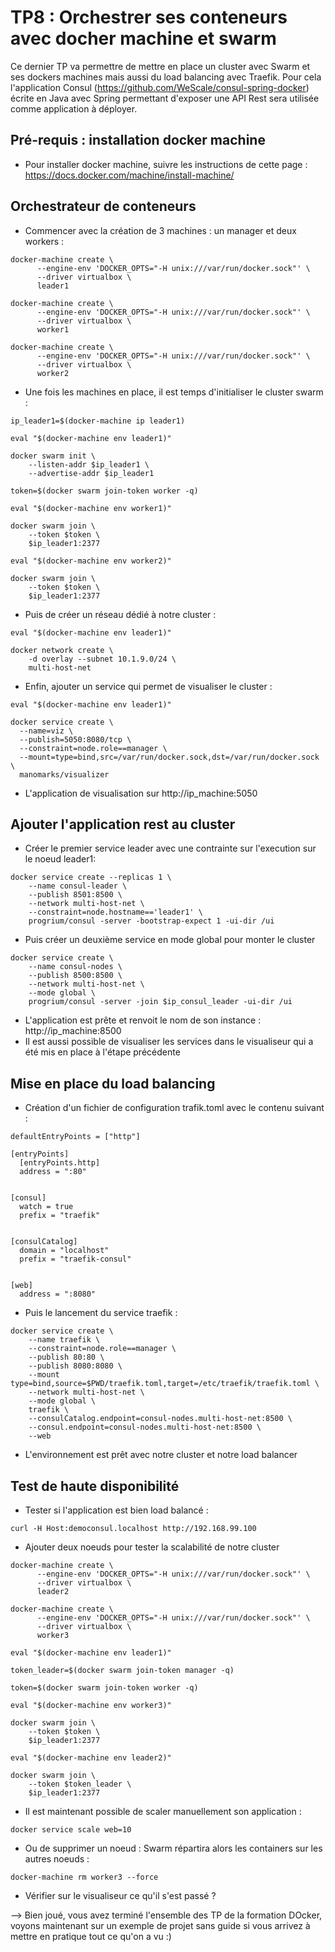 # TP8 : Orchestrer ses conteneurs avec docher machine et swarm

Ce dernier TP va permettre de mettre en place un cluster avec Swarm et ses dockers machines mais aussi du load balancing avec Traefik.
Pour cela l'application Consul (https://github.com/WeScale/consul-spring-docker) écrite en Java avec Spring permettant d'exposer une API Rest sera utilisée comme application à déployer.

## Pré-requis : installation docker machine

- Pour installer docker machine, suivre les instructions de cette page :
https://docs.docker.com/machine/install-machine/

## Orchestrateur de conteneurs
- Commencer avec la création de 3 machines : un manager et deux workers :
```
docker-machine create \
      --engine-env 'DOCKER_OPTS="-H unix:///var/run/docker.sock"' \
      --driver virtualbox \
      leader1
      
docker-machine create \
      --engine-env 'DOCKER_OPTS="-H unix:///var/run/docker.sock"' \
      --driver virtualbox \
      worker1
      
docker-machine create \
      --engine-env 'DOCKER_OPTS="-H unix:///var/run/docker.sock"' \
      --driver virtualbox \
      worker2
```
- Une fois les machines en place, il est temps d'initialiser le cluster swarm :
```
ip_leader1=$(docker-machine ip leader1)

eval "$(docker-machine env leader1)"

docker swarm init \
    --listen-addr $ip_leader1 \
    --advertise-addr $ip_leader1

token=$(docker swarm join-token worker -q)

eval "$(docker-machine env worker1)"

docker swarm join \
    --token $token \
    $ip_leader1:2377

eval "$(docker-machine env worker2)"

docker swarm join \
    --token $token \
    $ip_leader1:2377
```
- Puis de créer un réseau dédié à notre cluster :
```
eval "$(docker-machine env leader1)"

docker network create \
    -d overlay --subnet 10.1.9.0/24 \
    multi-host-net
```
- Enfin, ajouter un service qui permet de visualiser le cluster :
```
eval "$(docker-machine env leader1)"

docker service create \
  --name=viz \
  --publish=5050:8080/tcp \
  --constraint=node.role==manager \
  --mount=type=bind,src=/var/run/docker.sock,dst=/var/run/docker.sock \
  manomarks/visualizer
```
- L'application de visualisation sur http://ip_machine:5050 

## Ajouter l'application rest au cluster
- Créer le premier service leader avec une contrainte sur l'execution sur le noeud leader1:
```
docker service create --replicas 1 \
    --name consul-leader \
    --publish 8501:8500 \
    --network multi-host-net \
    --constraint=node.hostname=='leader1' \
    progrium/consul -server -bootstrap-expect 1 -ui-dir /ui
```
- Puis créer un deuxième service en mode global pour monter le cluster
```
docker service create \
    --name consul-nodes \
    --publish 8500:8500 \
    --network multi-host-net \
    --mode global \
    progrium/consul -server -join $ip_consul_leader -ui-dir /ui
```
- L'application est prête et renvoit le nom de son instance : 
http://ip_machine:8500
- Il est aussi possible de visualiser les services dans le visualiseur qui a été mis en place à l'étape précédente

## Mise en place du load balancing
- Création d'un fichier de configuration trafik.toml avec le contenu suivant :
```
defaultEntryPoints = ["http"]

[entryPoints]
  [entryPoints.http]
  address = ":80"


[consul]
  watch = true
  prefix = "traefik"


[consulCatalog]
  domain = "localhost"
  prefix = "traefik-consul"


[web]
  address = ":8080"
```
- Puis le lancement du service traefik :
```
docker service create \
    --name traefik \
    --constraint=node.role==manager \
    --publish 80:80 \
    --publish 8080:8080 \
    --mount type=bind,source=$PWD/traefik.toml,target=/etc/traefik/traefik.toml \
    --network multi-host-net \
    --mode global \
    traefik \
    --consulCatalog.endpoint=consul-nodes.multi-host-net:8500 \
    --consul.endpoint=consul-nodes.multi-host-net:8500 \
    --web
```
- L'environnement est prêt avec notre cluster et notre load balancer

## Test de haute disponibilité

- Tester si l'application est bien load balancé :
```
curl -H Host:democonsul.localhost http://192.168.99.100
```
- Ajouter deux noeuds pour tester la scalabilité de notre cluster
```
docker-machine create \
      --engine-env 'DOCKER_OPTS="-H unix:///var/run/docker.sock"' \
      --driver virtualbox \
      leader2
      
docker-machine create \
      --engine-env 'DOCKER_OPTS="-H unix:///var/run/docker.sock"' \
      --driver virtualbox \
      worker3

eval "$(docker-machine env leader1)"

token_leader=$(docker swarm join-token manager -q)

token=$(docker swarm join-token worker -q)

eval "$(docker-machine env worker3)"

docker swarm join \
    --token $token \
    $ip_leader1:2377

eval "$(docker-machine env leader2)"

docker swarm join \
    --token $token_leader \
    $ip_leader1:2377
```
- Il est maintenant possible de scaler manuellement son application :
```
docker service scale web=10
```
- Ou de supprimer un noeud : Swarm répartira alors les containers sur les autres noeuds :
```
docker-machine rm worker3 --force
```
- Vérifier sur le visualiseur ce qu'il s'est passé ?

--> Bien joué, vous avez terminé l'ensemble des TP de la formation DOcker, voyons maintenant sur un exemple de projet sans guide si vous arrivez à mettre en pratique tout ce qu'on a vu :) 

